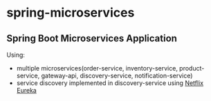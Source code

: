 # spring-microservices

## Spring Boot Microservices Application
Using:
- multiple microservices(order-service, inventory-service, product-service, gateway-api, discovery-service, notification-service)
- service discovery implemented in discovery-service using [Netflix Eureka](https://cloud.spring.io/spring-cloud-netflix/reference/html/)


